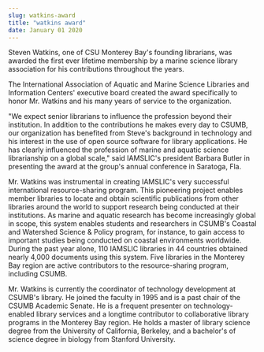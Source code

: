 ```yaml
---
slug: watkins-award
title: "watkins award"
date: January 01 2020
---
```


 
<p>
  Steven Watkins, one of CSU Monterey Bay's founding librarians, was awarded the
  first ever lifetime membership by a marine science library association for his
  contributions throughout the years.
</p>
<p>
  The International Association of Aquatic and Marine Science Libraries and
  Information Centers' executive board created the award specifically to honor
  Mr. Watkins and his many years of service to the organization.
</p>
<p>
  "We expect senior librarians to influence the profession beyond their
  institution. In addition to the contributions he makes every day to CSUMB, our
  organization has benefited from Steve's background in technology and his
  interest in the use of open source software for library applications. He has
  clearly influenced the profession of marine and aquatic science librarianship
  on a global scale," said IAMSLIC's president Barbara Butler in presenting the
  award at the group's annual conference in Saratoga, Fla.
</p>
<p>
  Mr. Watkins was instrumental in creating IAMSLIC's very successful
  international resource-sharing program. This pioneering project enables member
  libraries to locate and obtain scientific publications from other libraries
  around the world to support research being conducted at their institutions. As
  marine and aquatic research has become increasingly global in scope, this
  system enables students and researchers in CSUMB's Coastal and Watershed
  Science &amp; Policy program, for instance, to gain access to important
  studies being conducted on coastal environments worldwide. During the past
  year alone, 110 IAMSLIC libraries in 44 countries obtained nearly 4,000
  documents using this system. Five libraries in the Monterey Bay region are
  active contributors to the resource-sharing program, including CSUMB.
</p>
<p>
  Mr. Watkins is currently the coordinator of technology development at CSUMB's
  library. He joined the faculty in 1995 and is a past chair of the CSUMB
  Academic Senate. He is a frequent presenter on technology-enabled library
  services and a longtime contributor to collaborative library programs in the
  Monterey Bay region. He holds a master of library science degree from the
  University of California, Berkeley, and a bachelor's of science degree in
  biology from Stanford University.
</p>
 
